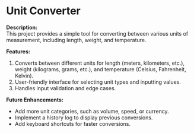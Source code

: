 # Unit Converter  

**Description:**  
This project provides a simple tool for converting between various units of measurement, including length, weight, and temperature.

**Features:**  
1. Converts between different units for length (meters, kilometers, etc.), weight (kilograms, grams, etc.), and temperature (Celsius, Fahrenheit, Kelvin).  
2. User-friendly interface for selecting unit types and inputting values.  
3. Handles input validation and edge cases.

**Future Enhancements:**  
- Add more unit categories, such as volume, speed, or currency.  
- Implement a history log to display previous conversions.  
- Add keyboard shortcuts for faster conversions.  

